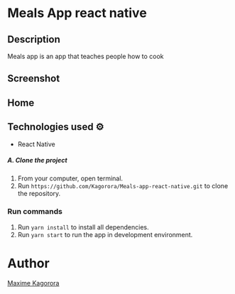 # Meals App react native

## Description

Meals app is an app that teaches people how to cook

## Screenshot

## Home



## Technologies used :gear:

- React Native

##### A. Clone the project
1. From your computer, open terminal. 
2. Run `https://github.com/Kagorora/Meals-app-react-native.git` to clone the repository.

### Run commands

1. Run `yarn install` to install all dependencies.
2. Run `yarn start` to run the app in development environment. 

# Author

[Maxime Kagorora](https://github.com/Kagorora)

